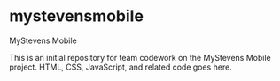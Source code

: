 mystevensmobile
===============

MyStevens Mobile

This is an initial repository for team codework on the MyStevens Mobile project. 
HTML, CSS, JavaScript, and related code goes here.
